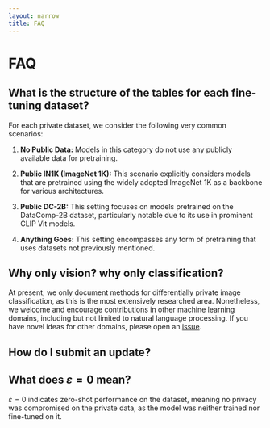 ```yaml
---
layout: narrow
title: FAQ
---
```


# FAQ

<!-- ## Which datasets are included? -->

<!-- Currently, we list defenses that are claimed to be secure in the white-box
model. Defenses that only aim to be secure in an oblivious attacker / black-box
/ grey-box model, but not in a white-box model, are out of scope. It is unclear
how to properly evaluate such defenses, as it is challenging to model lack of
awareness of a defense (or part of a defense) being in place. In the future, we
may expand to include more threat models.

Defenses must also have open-source code available, along with pre-trained
models. Public availability of defenses enables third parties to more easily
perform security analyses. In the absence of first-party implementations, we
accept third-party implementations. If a first-party implementation for a
listed defense becomes available, please [let us know][issues] (or submit a
[pull request][pulls] with the update).

Defenses must also implement the [robustml API][robustml]. Implementing the
interface requires minimal additional effort, and it enables straightforward
evaluation of attacks.

We maintain two lists: one for [published defenses][defenses] and one for
[unpublished defenses][preprints]. Both contain defenses for the white-box
threat model that are open-source, implement the robustml API, and have
pre-trained models available. -->

## What is the structure of the tables for each fine-tuning dataset?

For each private dataset, we consider the following very common scenarios:

1. **No Public Data:** Models in this category do not use any publicly available data for pretraining.

2. **Public IN1K (ImageNet 1K):** This scenario explicitly considers models that are pretrained using the widely adopted ImageNet 1K as a backbone for various architectures.

3. **Public DC-2B:** This setting focuses on models pretrained on the DataComp-2B dataset, particularly notable due to its use in prominent CLIP Vit models.

4. **Anything Goes:** This setting encompasses any form of pretraining that uses datasets not previously mentioned.

<!-- ## How are new defenses added to the list?

Defenses must be open-sourced, implement the robustml API, and have a
pre-trained model available to be eligible to be added to the list. See
[here][instructions] for instructions. Please submit a [pull request][pulls] to
add a new defense to the list.

By default, we list a single claim from the paper (for the “largest” dataset).
Authors can list up to 3 claims, with a single claim allowed for a (dataset,
threat model) pair.

## Why is defense X missing?

The defense is either not open-sourced or no one has implemented the [robustML
API][robustml] yet. Since this is a community-run website we can't expect it to be 100%
complete. Maybe you can implement the defense and/or the API and add it to the list!

## How are analyses chosen?

We list all analyses that [implement the robustml attack interface][attack] to
attack the defense and respect the threat model of the paper. Because we
require both defenses and analyses to implement the robustml interfaces, they
can be easily [run][run] against each other.

## How are threat models chosen?

The threat models listed correspond to models [defined in the robustml
framework][threat models] and are based on models considered in published
papers. If you wish to add a new threat model, please open an [issue][issues].

## Which datasets are considered?

We include the datasets [defined in the robustml framework][datasets]
(currently MNIST, Fashion-MNIST, CIFAR-10, GTS, and ImageNet ILSVRC 2012). If
you wish to add a new dataset, please open an [issue][issues]. -->

## Why only vision? why only classification?

At present, we only document methods for differentially private image classification, 
as this is the most extensively researched area. Nonetheless, we welcome and encourage 
contributions in other machine learning domains, including but not limited to natural 
language processing. If you have novel ideas for other domains, please open an [issue][issues].

## How do I submit an update?

<!-- This website is [open-source][source]. Please open an [issue][issues] or submit
a [pull request][pulls] with proposed changes. -->

## What does $\varepsilon = 0$ mean?
$\varepsilon = 0$ indicates zero-shot performance on the dataset, meaning no privacy was compromised on the private data, as the model was neither trained nor fine-tuned on it.

<!-- ## How is this website maintained?

This is a community-maintained website, open-source on [GitHub][source]. All
updates to the site are [auditable][commits], and all discussions related to
content are also publicly visible (as GitHub [issues][issues] / [pull
requests][pulls]).

## How is this different from the other existing resources on robust ML?

[CleverHans][cleverhans] is a library providing open-source implementations of
various known attack methods. This is an important resource that provides us
with a broad set of tools useful in working on robust ML. However, the key goal
of robust-ml.org, reflecting the current progress on key datasets and threat
models, is not a part of CleverHans's focus.

[robust.vision][robust vision] maintains a comparison between existing defenses
by evaluating each one of them against all currently known attacks. This
provides a useful overview of the relative power of known attacks and defenses.
However, due to its focus on evaluating defenses only on known, static attacks,
it might not necessarily reflect the actual progress on the defense front.
After all, defenses often appear effective by resisting all previously known
attacks but can be completely bypassed by new, adaptive ones. -->

<!-- [source]: https://github.com/robust-ml/robust-ml.github.io
[commits]: https://github.com/robust-ml/robust-ml.github.io/commits/master
[defenses]: /defenses/
[preprints]: /preprints/
[robustml]: https://github.com/robust-ml/robustml
[instructions]: https://github.com/robust-ml/robustml#usage -->
[issues]: https://github.com/Private-MachineLearning/Private-MachineLearning.github.io/issues
<!-- [pulls]: https://github.com/robust-ml/robust-ml.github.io/pulls
[threat models]: https://github.com/robust-ml/robustml/blob/master/robustml/threat_model.py
[datasets]: https://github.com/robust-ml/robustml/blob/master/robustml/dataset.py
[attack]: https://github.com/robust-ml/robustml/blob/master/robustml/attack.py
[run]: https://github.com/robust-ml/robustml/blob/master/robustml/evaluate.py
[cleverhans]: https://github.com/tensorflow/cleverhans
[robust vision]: https://robust.vision/ -->
